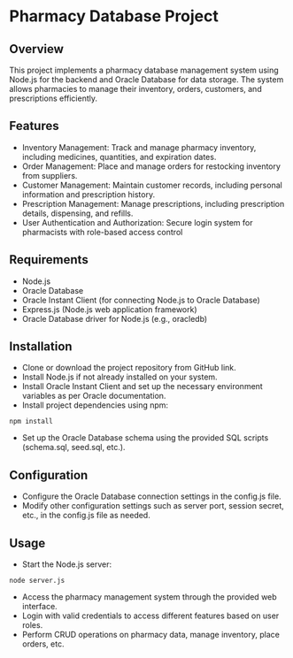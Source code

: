 # Pharmacy Database Project

## Overview
This project implements a pharmacy database management system using Node.js for the backend and Oracle Database for data storage. 
The system allows pharmacies to manage their inventory, orders, customers, and prescriptions efficiently.

## Features
- Inventory Management: Track and manage pharmacy inventory, including medicines, quantities, and expiration dates.
- Order Management: Place and manage orders for restocking inventory from suppliers.
- Customer Management: Maintain customer records, including personal information and prescription history.
- Prescription Management: Manage prescriptions, including prescription details, dispensing, and refills.
- User Authentication and Authorization: Secure login system for pharmacists with role-based access control

## Requirements
- Node.js
- Oracle Database
- Oracle Instant Client (for connecting Node.js to Oracle Database)
- Express.js (Node.js web application framework)
- Oracle Database driver for Node.js (e.g., oracledb)

## Installation
- Clone or download the project repository from GitHub link.
- Install Node.js if not already installed on your system.
- Install Oracle Instant Client and set up the necessary environment variables as per Oracle documentation.
- Install project dependencies using npm:
```
npm install
```
- Set up the Oracle Database schema using the provided SQL scripts (schema.sql, seed.sql, etc.).

## Configuration
- Configure the Oracle Database connection settings in the config.js file.
- Modify other configuration settings such as server port, session secret, etc., in the config.js file as needed.

## Usage
- Start the Node.js server:
```
node server.js
```
- Access the pharmacy management system through the provided web interface.
- Login with valid credentials to access different features based on user roles.
- Perform CRUD operations on pharmacy data, manage inventory, place orders, etc.

